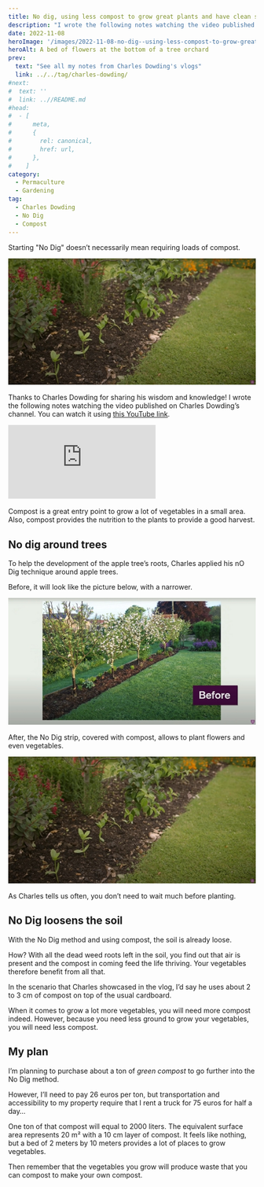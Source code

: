 ```yaml
---
title: No dig, using less compost to grow great plants and have clean soil, by Charles Dowding
description: "I wrote the following notes watching the video published on Charles Dowding's channel"
date: 2022-11-08
heroImage: '/images/2022-11-08-no-dig--using-less-compost-to-grow-great-plants-and-have-clean-soil-charles-dowding-hero.jpg'
heroAlt: A bed of flowers at the bottom of a tree orchard
prev:
  text: "See all my notes from Charles Dowding's vlogs"
  link: ../../tag/charles-dowding/
#next:
#  text: ''
#  link: ..//README.md
#head:
#  - [
#      meta,
#      {
#        rel: canonical,
#        href: url,
#      },
#    ]
category:
  - Permaculture
  - Gardening
tag:
  - Charles Dowding
  - No Dig
  - Compost
---
```


Starting "No Dig" doesn’t necessarily mean requiring loads of compost.

![A bed of flowers at the bottom of a tree orchard](./images/2022-11-08-no-dig--using-less-compost-to-grow-great-plants-and-have-clean-soil-charles-dowding-hero.jpg 'Credits: image taken from Charles Dowding’s vlog')

Thanks to Charles Dowding for sharing his wisdom and knowledge!
I wrote the following notes watching the video published on Charles Dowding’s channel.
You can watch it using [this YouTube link](https://www.youtube.com/watch?v=IC6OBOyQ0mY).

<!-- markdownlint-disable MD033 -->
<p class="newsletter-wrapper"><iframe class="newsletter-embed" src="https://thetooltip.substack.com/embed" frameborder="0" scrolling="no"></iframe></p>

Compost is a great entry point to grow a lot of vegetables in a small area. Also, compost provides the nutrition to the plants to provide a good harvest.

## No dig around trees

To help the development of the apple tree’s roots, Charles applied his nO Dig technique around apple trees.

Before, it will look like the picture below, with a narrower.

![Before using no dig around trees](./images/before-using-no-dig-around-trees.jpg "Credits: image taken from Charles Dowding's’vlog")

After, the No Dig strip, covered with compost, allows to plant flowers and even vegetables.

![After using no dig around trees](./images/2022-11-08-no-dig--using-less-compost-to-grow-great-plants-and-have-clean-soil-charles-dowding-hero.jpg 'Credits: image taken from Charles Dowding’s vlog')

As Charles tells us often, you don’t need to wait much before planting.

## No Dig loosens the soil

With the No Dig method and using compost, the soil is already loose.

How? With all the dead weed roots left in the soil, you find out that air is present and the compost in coming feed the life thriving. Your vegetables therefore benefit from all that.

In the scenario that Charles showcased in the vlog, I’d say he uses about 2 to 3 cm of compost on top of the usual cardboard.

When it comes to grow a lot more vegetables, you will need more compost indeed.
However, because you need less ground to grow your vegetables, you will need less compost.

## My plan

I’m planning to purchase about a ton of _green compost_ to go further into the No Dig method.

However, I’ll need to pay 26 euros per ton, but transportation and accessibility to my property require that I rent a truck for 75 euros for half a day…

One ton of that compost will equal to 2000 liters. The equivalent surface area represents 20 m² with a 10 cm layer of compost. It feels like nothing, but a bed of 2 meters by 10 meters provides a lot of places to grow vegetables.

Then remember that the vegetables you grow will produce waste that you can compost to make your own compost.
